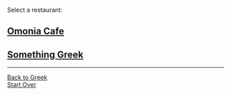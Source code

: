 Select a restaurant:
## [Omonia Cafe](http://omoniacafe.com)  
## [Something Greek](https://www.somethingreekonline.com)
---
[Back to Greek](greek.md)  
[Start Over](../home.md)